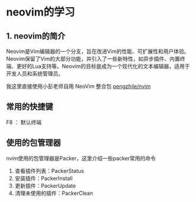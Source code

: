 ﻿# neovim的学习

## 1. neovim的简介

Neovim是Vim编辑器的一个分支，旨在改进Vim的性能、可扩展性和用户体验。Neovim保留了Vim的大部分功能，并引入了一些新特性，如异步插件、内置终端、更好的Lua支持等。Neovim的目标是成为一个现代化的文本编辑器，适用于开发人员和系统管理员。

我这里直接使用小彭老师自用 NeoVim 整合包 [pengzhile/nvim](https://github.com/archibate/vimrc.git)

## 常用的快捷键

F8 ： 默认终端


## 使用的包管理器

nvim使用的包管理器是Packer，这里介绍一些packer常用的命令
1. 查看插件列表：PackerStatus
2. 安装插件：PackerInstall
3. 更新插件：PackerUpdate
4. 清理未使用的插件：PackerClean
